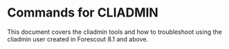 # Commands for CLIADMIN
This document covers the cliadmin tools and how to troubleshoot using the cliadmin user created in Forescout 8.1 and above.